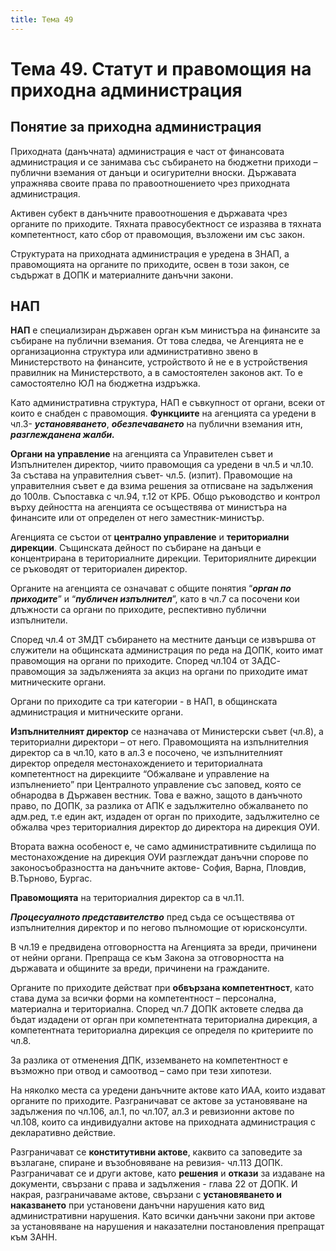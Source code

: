 ```yaml
---
title: Тема 49
---
```


# **Тема 49. Статут и правомощия на приходна администрация**
## Понятие за приходна администрация
Приходната (данъчната) администрация е част от финансовата администрация и се занимава със събирането на бюджетни приходи – публични вземания от данъци и осигурителни вноски. Държавата упражнява своите права по правоотношението чрез приходната администрация.

Активен субект в данъчните правоотношения е държавата чрез органите по приходите. Тяхната правосубектност се изразява в тяхната компетентност, като сбор от правомощия, възложени им със закон. 

Структурата на приходната администрация е уредена в ЗНАП, а правомощията на органите по приходите, освен в този закон, се съдържат в ДОПК и материалните данъчни закони. 

## НАП
**НАП** е специализиран държавен орган към министъра на финансите за събиране на публични вземания. От това следва, че Агенцията не е организационна структура или административно звено в Министерството на финансите, устройството й не е в устройствения правилник на Министерството, а в самостоятелен законов акт.  То е самостоятелно ЮЛ на бюджетна издръжка.

Като административна структура, НАП е съвкупност от органи, всеки от които е снабден с правомощия. **Функциите** на агенцията са уредени в чл.3- ***установяването***, ***обезпечаването*** на публични вземания итн, ***разглежданена жалби.***

**Органи на управление** на агенцията са Управителен съвет и Изпълнителен директор, чиито правомощия са уредени в чл.5 и чл.10. За състава на управителния съвет- чл.5. (изпит). Правомощие на управителния съвет е да взима решения за отписване на задължения до 100лв. Съпоставка с чл.94, т.12 от КРБ. Общо ръководство и контрол върху дейността на агенцията се осъществява от министъра на финансите или от определен от него заместник-министър.

Агенцията се състои от **централно управление** и **териториални дирекции**. Същинската дейност по събиране на данъци е концентрирана в териториалните дирекции. Териториялните дирекции се ръководят от териториален директор. 

Органите на агенцията се означават с общите понятия “***орган по приходите***” и “***публичен изпълнител***”, като в чл.7 са посочени кои длъжности са органи по приходите, респективно публични изпълнители. 

Според чл.4 от ЗМДТ събирането на местните данъци се извършва от служители на общинската администрация по реда на ДОПК, които имат правомощия на органи по приходите. Според чл.104 от ЗАДС- правомощия за задълженията за акциз на органи по приходите имат митническите органи.

Органи по приходите са три категории - в НАП, в общинската администрация и митническите органи.

**Изпълнителният директор** се назначава от Министерски съвет (чл.8), а териториални директори – от него. Правомощията на изпълнителния директор са в чл.10, като в ал.3 е посочено, че изпълнителният директор определя местонахождението и териториалната компетентност на дирекциите “Обжалване и управление на изпълнението”  при Централното управление със заповед, която се обнародва в Държавен вестник.  Това е важно, защото в данъчното право, по ДОПК, за разлика от АПК е задължително обжалването по адм.ред, т.е един акт, издаден от орган по приходите, задължително се обжалва чрез териториалния директор до директора на дирекция ОУИ. 

Втората важна особеност е, че само административните съдилища по местонахождение на дирекция ОУИ разглеждат данъчни спорове по законосъобразността на данъчните актове- София, Варна, Пловдив, В.Търново, Бургас. 

**Правомощията** на териториалния директор са в чл.11. 

***Процесуалното представителство*** пред съда се осъществява от изпълнителния директор  и по негово пълномощие от юрисконсулти. 

В чл.19 е предвидена отговорността на Агенцията за вреди, причинени от нейни органи. Препраща се към Закона за отговорността на държавата и общините за вреди, причинени на гражданите.

Органите по приходите действат при **обвързана компетентност**, като става дума за всички форми на компетентност – персонална, материална и териториална. Според чл.7 ДОПК актовете следва да бъдат издадени от орган при компетентната териториална дирекция, а компетентната териториална дирекция се определя по критериите по чл.8.

За разлика от отменения ДПК, изземването на компетентност е възможно при отвод и самоотвод – само при тези хипотези. 

На няколко места са уредени данъчните актове като ИАА, които издават органите по приходите. Разграничават се актове за установяване на задължения по чл.106, ал.1, по чл.107, ал.3 и ревизионни актове по чл.108, които са индивидуални актове на приходната администрация с декларативно действие. 

Разграничават се **конститутивни актове**, каквито са заповедите за възлагане, спиране и възобновяване на ревизия- чл.113 ДОПК. Разграничават се и други актове, като **решения** и **откази** за издаване на документи, свързани с права и задължения - глава 22 от ДОПК. И накрая, разграничаваме актове, свързани с **установяването и наказването** при установени данъчни нарушения като вид административни нарушения. Като всички данъчни закони при актове за установяване на нарушения и наказателни постановления препращат към ЗАНН.

